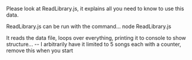Please look at ReadLibrary.js, it explains all you need to know to use this data.

ReadLibrary.js can be run with the command...
	node ReadLibrary.js

It reads the data file, loops over everything, printing it to console to show structure...
	-- I arbitrarily have it limited to 5 songs each with a counter, remove this when you start